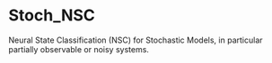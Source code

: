 # Stoch_NSC
Neural State Classification (NSC) for Stochastic Models, in particular partially observable or noisy systems.
